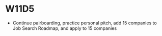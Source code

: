 # W11D5
* Continue pairboarding, practice personal pitch, add 15 companies to Job Search Roadmap, and apply to 15 companies

